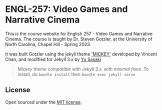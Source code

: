 # ENGL-257: Video Games and Narrative Cinema

This is the course website for English 257 - Video Games and Narrative Cinema. The course is taught by Dr. Steven Gotzler, at the University of North Carolina, Chapel Hill - Spring 2023.

It was built Gotzler using the jekyll theme ['MICKEY'](https://github.com/vincentchan/mickey) developed by Vincent Chan, and modified for Jekyll 3.x by [Yu Sasaki](https://github.com/sasaki-san/mickey)

> *Mickey theme compatible with Jekyll 3.x. with minimal fixes.* To install, do `bundle install` then `bundle exec jekyll serve`

## License

Open sourced under the [MIT license](LICENSE.md).

